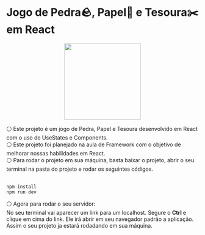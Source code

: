 # Jogo de Pedra🪨, Papel📄 e Tesoura✂️ em React

<p align="center">
  <img src="https://cdn-icons-png.flaticon.com/512/6729/6729732.png" width="200" />
</p>

<div> ⚪ Este projeto é um jogo de Pedra, Papel e Tesoura desenvolvido em React com o uso de UseStates e Components. <br> ⚪ Este projeto foi planejado na aula de Framework com o objetivo de melhorar nossas habilidades em React. <br>⚪ Para rodar o projeto em sua máquina, basta baixar o projeto, abrir o seu terminal na pasta do projeto e rodar os seguintes códigos. </div> <br>

```
npm install 
npm run dev
``` 

⚪ Agora para rodar o seu servidor: <br>
No seu terminal vai aparecer um link para um localhost. Segure o <b> Ctrl </b> e clique em cima do link. Ele irá abrir em seu navegador padrão a aplicação. Assim o seu projeto ja estará rodadando em sua máquina. <br>
